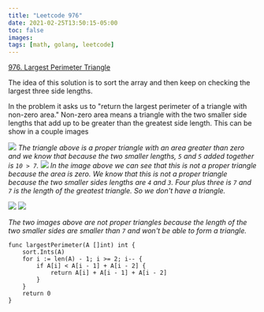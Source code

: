 ```yaml
---
title: "Leetcode 976"
date: 2021-02-25T13:50:15-05:00
toc: false
images:
tags: [math, golang, leetcode]
---
```


[976. Largest Perimeter Triangle](https://leetcode.com/problems/largest-perimeter-triangle)

The idea of this solution is to sort the array and then keep on checking the largest three side lengths.

In the problem it asks us to "return the largest perimeter of a triangle with non-zero area." Non-zero area means a triangle with the two smaller side lengths that add up to be greater than the greatest side length. This can be show in a couple images

![](https://i.imgur.com/YOk3LWq.jpg)
*The triangle above is a proper triangle with an area greater than zero and we know that because the two smaller lengths, `5` and `5` added together is `10 > 7`.*
![](https://i.imgur.com/HlspeLO.jpg)
*In the image above we can see that this is not a proper triangle because the area is zero. We know that this is not a proper triangle because the two smaller sides lengths are `4` and `3`. Four plus three is `7` and `7` is the length of the greatest triangle. So we don't have a triangle.*

![](https://i.imgur.com/LRxVW4L.jpg)
![](https://i.imgur.com/H1ySPp7.jpg)

*The two images above are not proper triangles because the length of the two smaller sides are smaller than `7` and won't be able to form a triangle.*

```
func largestPerimeter(A []int) int {
    sort.Ints(A)
    for i := len(A) - 1; i >= 2; i-- {
        if A[i] < A[i - 1] + A[i - 2] {
            return A[i] + A[i - 1] + A[i - 2]
        }
    }
    return 0
}
```
